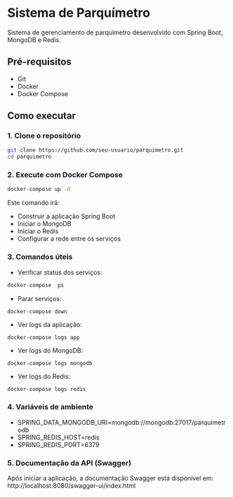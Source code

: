 # Sistema de Parquímetro

Sistema de gerenciamento de parquímetro desenvolvido com Spring Boot, MongoDB e Redis.

## Pré-requisitos

- Git
- Docker
- Docker Compose

## Como executar

### 1. Clone o repositório
```bash
git clone https://github.com/seu-usuario/parquimetro.git
cd parquimetro
```
### 2. Execute com Docker Compose
```bash
docker-compose up -d
```
Este comando irá:

-   Construir a aplicação Spring Boot
-   Iniciar o MongoDB
-   Iniciar o Redis
-   Configurar a rede entre os serviços

### 3.  Comandos úteis

- Verificar status dos serviços:
```bash
docker-compose  ps
```
- Parar serviços: 
```bash
docker-compose down
```
- Ver logs da aplicação:
```
docker-compose logs app
```
- Ver logs do MongoDB:
```
docker-compose logs mongodb
```
- Ver logs do Redis:
 ```
docker-compose logs redis
```

### 4.  Variáveis de ambiente

- SPRING_DATA_MONGODB_URI=mongodb://mongodb:27017/parquimetrodb
- SPRING_REDIS_HOST=redis
- SPRING_REDIS_PORT=6379

### 5.   Documentação da API (Swagger)

Após iniciar a aplicação, a documentação Swagger está disponível em:
http://localhost:8080/swagger-ui/index.html

